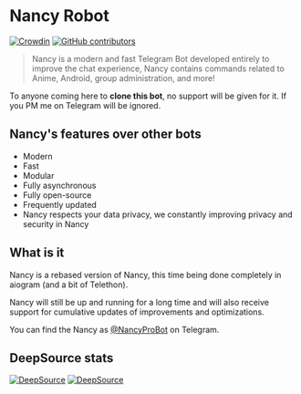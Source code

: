 # Nancy Robot

[![Crowdin](https://badges.crowdin.net/MrSammy/localized.svg)](https://crowdin.com/project/MrSammy)
[![GitHub contributors](https://img.shields.io/github/contributors/MrSammyXD/Nancy.svg)](https://GitHub.com/MrSammyXD/Nancy/graphs/contributors/)
 
>  Nancy is a modern and fast Telegram Bot developed entirely to improve the chat experience,
>  Nancy contains commands related to Anime, Android, group administration, and more!

To anyone coming here to **clone this bot**, no support will be given for it. If you PM me on Telegram will be ignored.

## Nancy's features over other bots

* Modern
* Fast
* Modular
* Fully asynchronous
* Fully open-source
* Frequently updated
* Nancy respects your data privacy, we constantly improving privacy and security in Nancy

## What is it

Nancy is a rebased version of Nancy, this time being done completely in aiogram (and a bit of Telethon).

Nancy will still be up and running for a long time and will also receive support for cumulative updates of improvements and optimizations.

You can find the Nancy as [@NancyProBot](https://t.me/NancyProbot) on Telegram.

## DeepSource stats

[![DeepSource](https://deepsource.io/gh/MrSammyXD/Nancy.svg/?label=active+issues&show_trend=true&token=uJYU-er5d5JMwMaky1xFVnP-)](https://deepsource.io/gh/MrSammyXD/Nancy/?ref=repository-badge)
[![DeepSource](https://deepsource.io/gh/MrSammyXD/Nancy.svg/?label=resolved+issues&show_trend=true&token=uJYU-er5d5JMwMaky1xFVnP-)](https://deepsource.io/gh/MrSammyXD/Nancy/?ref=repository-badge)

